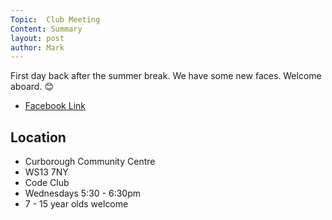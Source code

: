 ```yaml
---
Topic:  Club Meeting
Content: Summary
layout: post
author: Mark
---
```

First day back after the summer break. We have some new faces. Welcome aboard. 😊



* [Facebook Link](https://www.facebook.com/1481985248595237/posts/2258552740938480/)

## Location

* Curborough Community Centre
* WS13 7NY
* Code Club
* Wednesdays 5:30 - 6:30pm
* 7 - 15 year olds welcome

